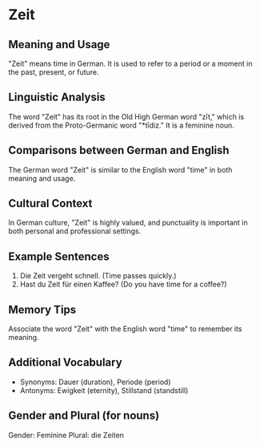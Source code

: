 # Zeit
## Meaning and Usage
"Zeit" means time in German. It is used to refer to a period or a moment in the past, present, or future.

## Linguistic Analysis
The word "Zeit" has its root in the Old High German word "zīt," which is derived from the Proto-Germanic word "*tīdiz." It is a feminine noun.

## Comparisons between German and English
The German word "Zeit" is similar to the English word "time" in both meaning and usage.

## Cultural Context
In German culture, "Zeit" is highly valued, and punctuality is important in both personal and professional settings.

## Example Sentences
1. Die Zeit vergeht schnell. (Time passes quickly.)
2. Hast du Zeit für einen Kaffee? (Do you have time for a coffee?)

## Memory Tips
Associate the word "Zeit" with the English word "time" to remember its meaning.

## Additional Vocabulary
- Synonyms: Dauer (duration), Periode (period)
- Antonyms: Ewigkeit (eternity), Stillstand (standstill)

## Gender and Plural (for nouns)
Gender: Feminine
Plural: die Zeiten